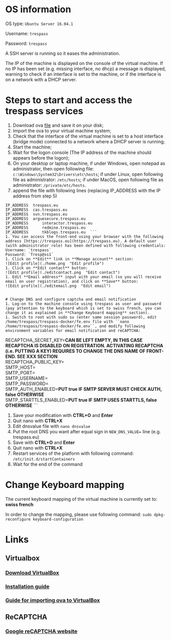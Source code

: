 # OS information
OS type: `Ubuntu Server 16.04.1`

Username: `trespass`

Password: `trespass`


A SSH server is running so it eases the administration.

The IP of the machine is displayed on the console of the virtual machine. If no IP has been set (e.g. missing interface, no dhcp) a message is displayed, warning to check if an interface is set to the machine, or if the interface is on a network with a DHCP server.

# Steps to start and access the trespass services
1. Download ova [file](https://www.itrust.lu/trespass-enduser.ova) and save it on your disk;
1. Import the ova to your virtual machine system;
1. Check that the interface of the virtual machine is set to a host interface (bridge mode) connected to a network where a DHCP server is running;
1. Start the machine;
1. Wait for the logon console (The IP address of the machine should appears before the logon);
1. On your desktop or laptop machine, if under Windows, open notepad as administrator, then open following file: ``c:\Windows\System32\Drivers\etc\hosts``; if under Linux, open following file as administrator: ``/etc/hosts``; if under MacOS, open following file as administrator: ``/private/etc/hosts``.
1. append the file with following lines (replacing IP_ADDRESS with the IP address from step 5)
```
IP_ADDRESS	trespass.eu  
IP_ADDRESS	cas.trespass.eu  
IP_ADDRESS	svn.trespass.eu  
IP_ADDRESS	arguesecure.trespass.eu  
IP_ADDRESS      interactor.trespass.eu  
IP_ADDRESS      redmine.trespass.eu  
IP_ADDRESS      tkblogs.trespass.eu  ```
1. You can access the front-end using your browser with the following address [https://trespass.eu](https://trespass.eu). A default user (with administrator role) has been defined with following credentials:  
Username: `trespass`  
Password: `Tresp@ss1`
1. Click on **Edit** link in **Manage account** section:  
![Edit profile](./home.png  "Edit profile")
1. Click on **Edit contact** button:  
![Edit profile](./editcontact.png  "Edit contact")
1. Edit **Email address** input with your email (so you will receive email on user registration), and click on **Save** button:  
![Edit profile](./editemail.png  "Edit email")


# Change DNS and configure captcha and email notification
1. Log-on to the machine console using trespass as user and password (pay attention to the keyboard which is set to swiss french, you can change it as explained in **Change Keyboard mapping** section). 
1. Switch to root with sudo su (enter same session password), edit /home/trespass/trespass-docker/fe.env file with ``nano /home/trespass/trespass-docker/fe.env``, and modify following environment variables for email notification and reCAPTCHA: 
``` 
RECAPTCHA_SECRET_KEY=**CAN BE LEFT EMPTY, IN THIS CASE RECAPTCHA IS DISABLED ON REGISTRATION. ACTIVATING RECAPTCHA (i.e. PUTTING A KEY) REQUIRES TO CHANGE THE DNS NAME OF FRONT-END. SEE XXX SECTION**  
RECAPTCHA_PUBLIC_KEY=  
SMTP_HOST=  
SMTP_PORT=  
SMTP_USERNAME=  
SMTP_PASSWORD=  
SMTP_AUTH_ENABLED=**PUT true IF SMTP SERVER MUST CHECK AUTH, false OTHERWISE**  
SMTP_STARTTLS_ENABLED=**PUT true IF SMTP USES STARTTLS, false OTHERWISE** ``` 
1. Save your modification with **CTRL+O** and **Enter**
1. Quit nano with **CTRL+X**
1. Edit dnsvalue file with ``nano dnsvalue``
1. Put the root DNS you want after equal sign in ``NEW_DNS_VALUE=``  line (e.g. trespass.eu)
1. Save with **CTRL+O** and **Enter**
1. Quit nano with **CTRL+X**
1. Restart services of the platform with following command: ``/etc/init.d/startContainers``
1. Wait for the end of the command


# Change Keyboard mapping
The current keyboard mapping of the virtual machine is currently set to: **swiss french**

In order to change the mapping, please use following command:
``sudo dpkg-reconfigure keyboard-configuration``


# Links
## Virtualbox
### [Download VirtualBox](https://www.virtualbox.org/)
### [Installation guide](https://www.virtualbox.org/manual/ch01.html#intro-installing)

### [Guide for importing ova to VirtualBox](https://www.virtualbox.org/manual/ch01.html#ovf)

## ReCAPTCHA
### [Google reCAPTCHA website](https://www.google.com/recaptcha/intro/)